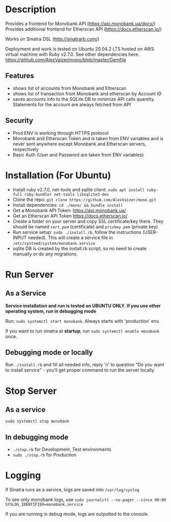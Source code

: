 # Description
Provides a frontend for Monobank API (https://api.monobank.ua/docs/)
Provides additional frontend for Etherscan API (https://docs.etherscan.io/)


Works on Sinatra DSL (http://sinatrarb.com/)

Deployment and work is tested on Ubuntu 20.04.2 LTS hosted on AWS virtual machine with Ruby v2.7.0. See other dependencies here: https://github.com/AlexVaizer/mono/blob/master/Gemfile
## Features
 - shows list of accounts from Monobank and Etherscan
 - shows list of transaction from Monobank and etherscan by Account ID
 - saves accounts info to the SQLite DB to minimize API calls quantity. Statements for the account are always fetched from API
## Security
 - Prod ENV is working through HTTPS protocol
 - Monobank and Etherscan Token and is taken from ENV variables and is never sent anywhere except Monobank and Etherscan servers, respectively
 - Basic Auth (User and Password are taken from ENV variables)


# Installation (For Ubuntu)
 - Install ruby v2.7.0, net-tools and sqlite client: `sudo apt install ruby-full ruby-bundler net-tools libsqlite3-dev`
 - Clone the repo: `git clone https://github.com/AlexVaizer/mono.git`
 - Install dependencies: `cd ./mono/ && bundle install`
 - Get a Monobank API Token: https://api.monobank.ua/
 - Get an Etherscan API Token https://docs.etherscan.io/
 - Create a folder on your server and copy SSL certificate/key there. They should be named `cert.pem` (certificate) and `privkey.pem` (private key)
 - Run service setup: `sudo ./install.rb`, follow the instructions (USER-INPUT needed). This will create a service file in `/etc/systemd/system/monobank.service`
 - sqlite DB is created by the install.rb script, so no need to create manually or do any migrations.


# Run Server
## As a Service
**Service installation and run is tested on UBUNTU ONLY. If you use other operating system, run in debugging mode**

Run:
`sudo systemctl start monobank`.
Always starts with 'production' env.

If you want to run sinatra at **startup**, run `sudo systemctl enable monobank` once.

## Debugging mode or locally
Run `./install.rb` and fill all needed info, reply 'n' to question "Do you want to install service" - you'll get proper command to run the server locally.

# Stop Server
## As a service 
`sudo systemctl stop monobank`

## In debugging mode
 - `./stop.rb` for Development, Test environments
 - `sudo ./stop.rb` for Production

# Logging
If Sinatra runs as a service, logs are saved into `/var/log/syslog`

To see only monobank logs, use `sudo journalctl --no-pager --since 00:00 SYSLOG_IDENTIFIER=monobank.service`

If you are running in debug mode, logs are outputted to the console.
